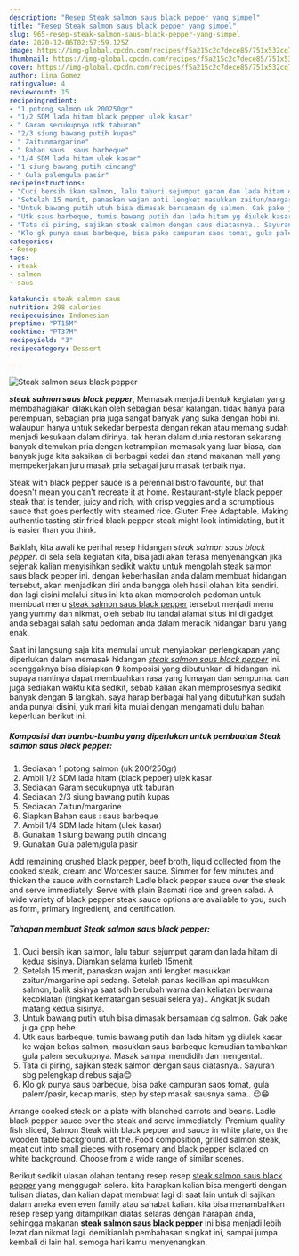 ```yaml
---
description: "Resep Steak salmon saus black pepper yang simpel"
title: "Resep Steak salmon saus black pepper yang simpel"
slug: 965-resep-steak-salmon-saus-black-pepper-yang-simpel
date: 2020-12-06T02:57:59.125Z
image: https://img-global.cpcdn.com/recipes/f5a215c2c7dece85/751x532cq70/steak-salmon-saus-black-pepper-foto-resep-utama.jpg
thumbnail: https://img-global.cpcdn.com/recipes/f5a215c2c7dece85/751x532cq70/steak-salmon-saus-black-pepper-foto-resep-utama.jpg
cover: https://img-global.cpcdn.com/recipes/f5a215c2c7dece85/751x532cq70/steak-salmon-saus-black-pepper-foto-resep-utama.jpg
author: Lina Gomez
ratingvalue: 4
reviewcount: 15
recipeingredient:
- "1 potong salmon uk 200250gr"
- "1/2 SDM lada hitam black pepper ulek kasar"
- " Garam secukupnya utk taburan"
- "2/3 siung bawang putih kupas"
- " Zaitunmargarine"
- " Bahan saus  saus barbeque"
- "1/4 SDM lada hitam ulek kasar"
- "1 siung bawang putih cincang"
- " Gula palemgula pasir"
recipeinstructions:
- "Cuci bersih ikan salmon, lalu taburi sejumput garam dan lada hitam di kedua sisinya. Diamkan selama kurleb 15menit"
- "Setelah 15 menit, panaskan wajan anti lengket masukkan zaitun/margarine api sedang. Setelah panas kecilkan api masukkan salmon, balik sisinya saat sdh berubah warna dan keliatan berwarna kecoklatan (tingkat kematangan sesuai selera ya).. Angkat jk sudah matang kedua sisinya."
- "Untuk bawang putih utuh bisa dimasak bersamaan dg salmon. Gak pake juga gpp hehe"
- "Utk saus barbeque, tumis bawang putih dan lada hitam yg diulek kasar ke wajan bekas salmon, masukkan saus barbeque kemudian tambahkan gula palem secukupnya. Masak sampai mendidih dan mengental.."
- "Tata di piring, sajikan steak salmon dengan saus diatasnya.. Sayuran sbg pelengkap direbus saja😊"
- "Klo gk punya saus barbeque, bisa pake campuran saos tomat, gula palem/pasir, kecap manis, step by step masak sausnya sama.. 😉😁"
categories:
- Resep
tags:
- steak
- salmon
- saus

katakunci: steak salmon saus 
nutrition: 298 calories
recipecuisine: Indonesian
preptime: "PT15M"
cooktime: "PT37M"
recipeyield: "3"
recipecategory: Dessert

---
```



![Steak salmon saus black pepper](https://img-global.cpcdn.com/recipes/f5a215c2c7dece85/751x532cq70/steak-salmon-saus-black-pepper-foto-resep-utama.jpg)

<b><i>steak salmon saus black pepper</i></b>, Memasak menjadi bentuk kegiatan yang membahagiakan dilakukan oleh sebagian besar kalangan. tidak hanya para perempuan, sebagian pria juga sangat banyak yang suka dengan hobi ini. walaupun hanya untuk sekedar berpesta dengan rekan atau memang sudah menjadi kesukaan dalam dirinya. tak heran dalam dunia restoran sekarang banyak ditemukan pria dengan ketrampilan memasak yang luar biasa, dan banyak juga kita saksikan di berbagai kedai dan stand makanan mall yang mempekerjakan juru masak pria sebagai juru masak terbaik nya.

Steak with black pepper sauce is a perennial bistro favourite, but that doesn&#39;t mean you can&#39;t recreate it at home. Restaurant-style black pepper steak that is tender, juicy and rich, with crisp veggies and a scrumptious sauce that goes perfectly with steamed rice. Gluten Free Adaptable. Making authentic tasting stir fried black pepper steak might look intimidating, but it is easier than you think.

Baiklah, kita awali ke perihal resep hidangan <i>steak salmon saus black pepper</i>. di sela sela kegiatan kita, bisa jadi akan terasa menyenangkan jika sejenak kalian menyisihkan sedikit waktu untuk mengolah steak salmon saus black pepper ini. dengan keberhasilan anda dalam membuat hidangan tersebut, akan menjadikan diri anda bangga oleh hasil olahan kita sendiri. dan lagi disini melalui situs ini kita akan memperoleh pedoman untuk membuat menu <u>steak salmon saus black pepper</u> tersebut menjadi menu yang yummy dan nikmat, oleh sebab itu tandai alamat situs ini di gadget anda sebagai salah satu pedoman anda dalam meracik hidangan baru yang enak.


Saat ini langsung saja kita memulai untuk menyiapkan perlengkapan yang diperlukan dalam memasak hidangan <u><i>steak salmon saus black pepper</i></u> ini. seenggaknya bisa disiapkan <b>9</b> komposisi yang dibutuhkan di hidangan ini. supaya nantinya dapat membuahkan rasa yang lumayan dan sempurna. dan juga sediakan waktu kita sedikit, sebab kalian akan memprosesnya sedikit banyak dengan <b>6</b> langkah. saya harap berbagai hal yang dibutuhkan sudah anda punyai disini, yuk mari kita mulai dengan mengamati dulu bahan keperluan berikut ini.

<!--inarticleads1-->

##### Komposisi dan bumbu-bumbu yang diperlukan untuk pembuatan Steak salmon saus black pepper:

1. Sediakan 1 potong salmon (uk 200/250gr)
1. Ambil 1/2 SDM lada hitam (black pepper) ulek kasar
1. Sediakan  Garam secukupnya utk taburan
1. Sediakan 2/3 siung bawang putih kupas
1. Sediakan  Zaitun/margarine
1. Siapkan  Bahan saus : saus barbeque
1. Ambil 1/4 SDM lada hitam (ulek kasar)
1. Gunakan 1 siung bawang putih cincang
1. Gunakan  Gula palem/gula pasir


Add remaining crushed black pepper, beef broth, liquid collected from the cooked steak, cream and Worcester sauce. Simmer for few minutes and thicken the sauce with cornstarch Ladle black pepper sauce over the steak and serve immediately. Serve with plain Basmati rice and green salad. A wide variety of black pepper steak sauce options are available to you, such as form, primary ingredient, and certification. 

<!--inarticleads2-->

##### Tahapan membuat Steak salmon saus black pepper:

1. Cuci bersih ikan salmon, lalu taburi sejumput garam dan lada hitam di kedua sisinya. Diamkan selama kurleb 15menit
1. Setelah 15 menit, panaskan wajan anti lengket masukkan zaitun/margarine api sedang. Setelah panas kecilkan api masukkan salmon, balik sisinya saat sdh berubah warna dan keliatan berwarna kecoklatan (tingkat kematangan sesuai selera ya).. Angkat jk sudah matang kedua sisinya.
1. Untuk bawang putih utuh bisa dimasak bersamaan dg salmon. Gak pake juga gpp hehe
1. Utk saus barbeque, tumis bawang putih dan lada hitam yg diulek kasar ke wajan bekas salmon, masukkan saus barbeque kemudian tambahkan gula palem secukupnya. Masak sampai mendidih dan mengental..
1. Tata di piring, sajikan steak salmon dengan saus diatasnya.. Sayuran sbg pelengkap direbus saja😊
1. Klo gk punya saus barbeque, bisa pake campuran saos tomat, gula palem/pasir, kecap manis, step by step masak sausnya sama.. 😉😁


Arrange cooked steak on a plate with blanched carrots and beans. Ladle black pepper sauce over the steak and serve immediately. Premium quality fish sliced, Salmon Steak with black pepper and sauce in white plate, on the wooden table background. at the. Food composition, grilled salmon steak, meat cut into small pieces with rosemary and black pepper isolated on white background. Choose from a wide range of similar scenes. 

Berikut sedikit ulasan olahan tentang resep resep <u>steak salmon saus black pepper</u> yang menggugah selera. kita harapkan kalian bisa mengerti dengan tulisan diatas, dan kalian dapat membuat lagi di saat lain untuk di sajikan dalam aneka even even family atau sahabat kalian. kita bisa menambahkan resep resep yang ditampilkan diatas selaras dengan harapan anda, sehingga makanan <b>steak salmon saus black pepper</b> ini bisa menjadi lebih lezat dan nikmat lagi. demikianlah pembahasan singkat ini, sampai jumpa kembali di lain hal. semoga hari kamu menyenangkan.
